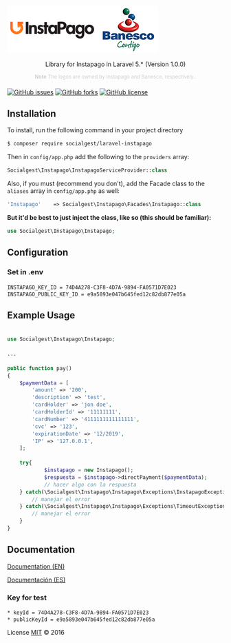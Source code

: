![Php Instapago](asset/logo.png)

<p align="center">
    Library for Instapago in Laravel 5.* (Version 1.0.0)
</p>

<p align="center">
    <sup style="color: #d0d0d0;"><b>Note</b> The logos are owned by Instapago and Banesco, respectively..</sup>
</p>

[![GitHub issues](https://img.shields.io/github/issues/socialgest/laravel-instapago.svg?style=flat-square)](https://github.com/socialgest/laravel-instapago/issues) [![GitHub forks](https://img.shields.io/github/forks/socialgest/laravel-instapago.svg?style=flat-square)](https://github.com/socialgest/laravel-instapago/network) [![GitHub license](https://img.shields.io/badge/license-MIT-blue.svg?style=flat-square)](https://raw.githubusercontent.com/abr4xas/php-instapago/master/LICENSE)

## Installation

To install, run the following command in your project directory

```bash
$ composer require socialgest/laravel-instapago

```

Then in `config/app.php` add the following to the `providers` array:

```php
Socialgest\Instapago\InstapagoServiceProvider::class

```


Also, if you must (recommend you don't), add the Facade class to the `aliases` array in `config/app.php` as well:

```php
'Instapago'    => Socialgest\Instapago\Facades\Instapago::class
```

**But it'd be best to just inject the class, like so (this should be familiar):**

```php
use Socialgest\Instapago\Instapago;
```

## Configuration

### Set in .env

```
INSTAPAGO_KEY_ID = 74D4A278-C3F8-4D7A-9894-FA0571D7E023
INSTAPAGO_PUBLIC_KEY_ID = e9a5893e047b645fed12c82db877e05a

```


## Example Usage

``` php

use Socialgest\Instapago\Instapago;

...

public function pay()
{
    $paymentData = [
        'amount' => '200',
        'description' => 'test',
        'cardHolder' => 'jon doe',
        'cardHolderId' => '11111111',
        'cardNumber' => '4111111111111111',
        'cvc' => '123',
        'expirationDate' => '12/2019',
        'IP' => '127.0.0.1',
    ];

    try{
            $instapago = new Instapago();
            $respuesta = $instapago->directPayment($paymentData);
            // hacer algo con la respuesta
    } catch(\Socialgest\Instapago\Instapago\Exceptions\InstapagoException $e){
        // manejar el error
    } catch(\Socialgest\Instapago\Instapago\Exceptions\TimeoutException $e){
        // manejar el error
    }     
}

```
## Documentation

[Documentation (EN)](https://instapago.com/wp-content/uploads/Integration-Guide-Instapago-API-1.6.pdf)

[Documentación (ES)](https://instapago.com/wp-content/uploads/2016/02/Guia-Integracion-API-Instapago-1.6.pdf)

### Key for test

```
* keyId = 74D4A278-C3F8-4D7A-9894-FA0571D7E023
* publicKeyId = e9a5893e047b645fed12c82db877e05a
```

License [MIT](http://opensource.org/licenses/MIT) :copyright: 2016